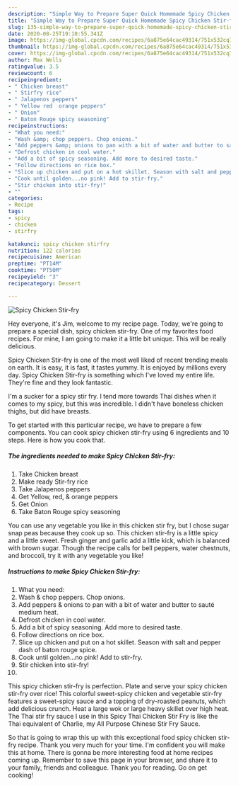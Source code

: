 ```yaml
---
description: "Simple Way to Prepare Super Quick Homemade Spicy Chicken Stir-fry"
title: "Simple Way to Prepare Super Quick Homemade Spicy Chicken Stir-fry"
slug: 135-simple-way-to-prepare-super-quick-homemade-spicy-chicken-stir-fry
date: 2020-08-25T19:10:55.341Z
image: https://img-global.cpcdn.com/recipes/6a875e64cac49314/751x532cq70/spicy-chicken-stir-fry-recipe-main-photo.jpg
thumbnail: https://img-global.cpcdn.com/recipes/6a875e64cac49314/751x532cq70/spicy-chicken-stir-fry-recipe-main-photo.jpg
cover: https://img-global.cpcdn.com/recipes/6a875e64cac49314/751x532cq70/spicy-chicken-stir-fry-recipe-main-photo.jpg
author: Max Wells
ratingvalue: 3.5
reviewcount: 6
recipeingredient:
- " Chicken breast"
- " Stirfry rice"
- " Jalapenos peppers"
- " Yellow red  orange peppers"
- " Onion"
- " Baton Rouge spicy seasoning"
recipeinstructions:
- "What you need:"
- "Wash &amp; chop peppers. Chop onions."
- "Add peppers &amp; onions to pan with a bit of water and butter to sauté medium heat."
- "Defrost chicken in cool water."
- "Add a bit of spicy seasoning. Add more to desired taste."
- "Follow directions on rice box."
- "Slice up chicken and put on a hot skillet. Season with salt and pepper dash of baton rouge spice."
- "Cook until golden...no pink! Add to stir-fry."
- "Stir chicken into stir-fry!"
- ""
categories:
- Recipe
tags:
- spicy
- chicken
- stirfry

katakunci: spicy chicken stirfry 
nutrition: 122 calories
recipecuisine: American
preptime: "PT14M"
cooktime: "PT50M"
recipeyield: "3"
recipecategory: Dessert

---
```



![Spicy Chicken Stir-fry](https://img-global.cpcdn.com/recipes/6a875e64cac49314/751x532cq70/spicy-chicken-stir-fry-recipe-main-photo.jpg)

Hey everyone, it's Jim, welcome to my recipe page. Today, we're going to prepare a special dish, spicy chicken stir-fry. One of my favorites food recipes. For mine, I am going to make it a little bit unique. This will be really delicious.

Spicy Chicken Stir-fry is one of the most well liked of recent trending meals on earth. It is easy, it is fast, it tastes yummy. It is enjoyed by millions every day. Spicy Chicken Stir-fry is something which I've loved my entire life. They're fine and they look fantastic.

I&#39;m a sucker for a spicy stir fry. I tend more towards Thai dishes when it comes to my spicy, but this was incredible. I didn&#39;t have boneless chicken thighs, but did have breasts.


To get started with this particular recipe, we have to prepare a few components. You can cook spicy chicken stir-fry using 6 ingredients and 10 steps. Here is how you cook that.

<!--inarticleads1-->

##### The ingredients needed to make Spicy Chicken Stir-fry:

1. Take  Chicken breast
1. Make ready  Stir-fry rice
1. Take  Jalapenos peppers
1. Get  Yellow, red, &amp; orange peppers
1. Get  Onion
1. Take  Baton Rouge spicy seasoning


You can use any vegetable you like in this chicken stir fry, but I chose sugar snap peas because they cook up so. This chicken stir-fry is a little spicy and a little sweet. Fresh ginger and garlic add a little kick, which is balanced with brown sugar. Though the recipe calls for bell peppers, water chestnuts, and broccoli, try it with any vegetable you like! 

<!--inarticleads2-->

##### Instructions to make Spicy Chicken Stir-fry:

1. What you need:
1. Wash &amp; chop peppers. Chop onions.
1. Add peppers &amp; onions to pan with a bit of water and butter to sauté medium heat.
1. Defrost chicken in cool water.
1. Add a bit of spicy seasoning. Add more to desired taste.
1. Follow directions on rice box.
1. Slice up chicken and put on a hot skillet. Season with salt and pepper dash of baton rouge spice.
1. Cook until golden...no pink! Add to stir-fry.
1. Stir chicken into stir-fry!
1. 


This spicy chicken stir-fry is perfection. Plate and serve your spicy chicken stir-fry over rice! This colorful sweet-spicy chicken and vegetable stir-fry features a sweet-spicy sauce and a topping of dry-roasted peanuts, which add delicious crunch. Heat a large wok or large heavy skillet over high heat. The Thai stir fry sauce I use in this Spicy Thai Chicken Stir Fry is like the Thai equivalent of Charlie, my All Purpose Chinese Stir Fry Sauce. 

So that is going to wrap this up with this exceptional food spicy chicken stir-fry recipe. Thank you very much for your time. I'm confident you will make this at home. There is gonna be more interesting food at home recipes coming up. Remember to save this page in your browser, and share it to your family, friends and colleague. Thank you for reading. Go on get cooking!
